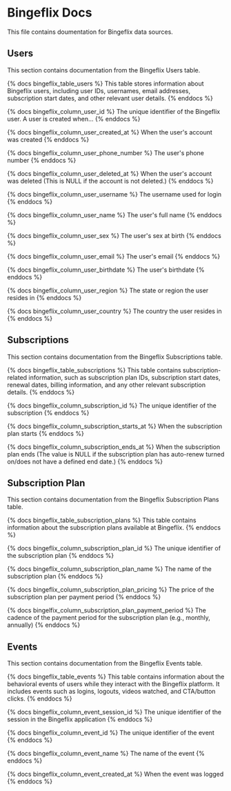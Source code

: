 # Bingeflix Docs
This file contains doumentation for Bingeflix data sources.

## Users
This section contains documentation from the Bingeflix Users table.

{% docs bingeflix_table_users %}
This table stores information about Bingeflix users, including user IDs, usernames, email addresses, subscription start dates, and other relevant user details. 
{% enddocs %}

{% docs bingeflix_column_user_id %}
The unique identifier of the Bingeflix user. A user is created when...
{% enddocs %}

{% docs bingeflix_column_user_created_at %}
 When the user's account was created
{% enddocs %}

{% docs bingeflix_column_user_phone_number %}
The user's phone number
{% enddocs %}

{% docs bingeflix_column_user_deleted_at %}
When the user's account was deleted (This is NULL if the account is not deleted.)
{% enddocs %}

{% docs bingeflix_column_user_username %}
The username used for login
{% enddocs %}

{% docs bingeflix_column_user_name %}
The user's full name
{% enddocs %}

{% docs bingeflix_column_user_sex %}
The user's sex at birth
{% enddocs %}

{% docs bingeflix_column_user_email %}
The user's email
{% enddocs %}

{% docs bingeflix_column_user_birthdate %}
The user's birthdate
{% enddocs %}

{% docs bingeflix_column_user_region %}
The state or region the user resides in
{% enddocs %}

{% docs bingeflix_column_user_country %}
The country the user resides in
{% enddocs %}

## Subscriptions
This section contains documentation from the Bingeflix Subscriptions table.

{% docs bingeflix_table_subscriptions %}
This table contains subscription-related information, such as subscription plan IDs, subscription start dates, renewal dates, billing information, and any other relevant subscription details. 
{% enddocs %}

{% docs bingeflix_column_subscription_id %}
The unique identifier of the subscription
{% enddocs %}

{% docs bingeflix_column_subscription_starts_at %}
When the subscription plan starts
{% enddocs %}

{% docs bingeflix_column_subscription_ends_at %}
When the subscription plan ends (The value is NULL if the subscription plan has auto-renew turned on/does not have a defined end date.)
{% enddocs %}

## Subscription Plan
This section contains documentation from the Bingeflix Subscription Plans table.

{% docs bingeflix_table_subscription_plans %}
This table contains information about the subscription plans available at Bingeflix.
{% enddocs %}

{% docs bingeflix_column_subscription_plan_id %}
 The unique identifier of the subscription plan
{% enddocs %}

{% docs bingeflix_column_subscription_plan_name %}
The name of the subscription plan
{% enddocs %}

{% docs bingeflix_column_subscription_plan_pricing %}
The price of the subscription plan per payment period
{% enddocs %}

{% docs bingelfix_column_subscription_plan_payment_period %}
The cadence of the payment period for the subscription plan (e.g., monthly, annually)
{% enddocs %}

## Events
This section contains documentation from the Bingeflix Events table.

{% docs bingeflix_table_events %}
This table contains information about the behavioral events of users while they interact with the Bingeflix platform. It includes events such as logins, logouts, videos watched, and CTA/button clicks.
{% enddocs %}

{% docs bingeflix_column_event_session_id %}
The unique identifier of the session in the Bingeflix application
{% enddocs %}

{% docs bingeflix_column_event_id %}
The unique identifier of the event
{% enddocs %}

{% docs bingeflix_column_event_name %}
The name of the event
{% enddocs %}

{% docs bingeflix_column_event_created_at %}
When the event was logged
{% enddocs %}



